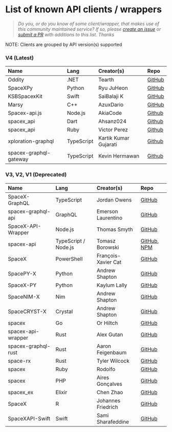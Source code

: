 # List of known API clients / wrappers

> _Do you, or do you know of some client/wrapper, that makes use of this community maintained service? If so, please [create an issue](https://github.com/r-spacex/SpaceX-API/issues/new) or [submit a PR](https://github.com/r-spacex/SpaceX-API/pulls) with additions to this list. Thanks_

NOTE: Clients are grouped by API version(s) supported

### V4 (Latest)

|Name|Lang|Creator(s)|Repo|
|:---|:---|:---|:---|
| Oddity | .NET  | Tearth | [GitHub](https://github.com/Tearth/Oddity) |
| SpaceXPy | Python | Ryu JuHeon | [GitHub](https://github.com/SaidBySolo/SpaceXPy) |
| KSBSpacexKit | Swift | SaiBalaji K| [GitHub](https://github.com/SaiBalaji22/KSBSpacexKit) |
| Marsy | C++ | AzuxDario | [GitHub](https://github.com/AzuxDario/Marsy) |
| Spacex-api.js | Node.js | AkiaCode | [Github](https://github.com/AkiaCode/spacex-api.js) |
| spacex_api | Dart | Ahsanz024 | [Github](https://github.com/ahsanz024/spacex_api) |
| spacex_api | Ruby | Victor Perez | [Github](https://github.com/victorperez/spacex-api-ruby) |
| xploration-graphql | TypeScript | Kartik Kumar Gujarati | [Github](https://github.com/Kartikkumargujarati/xploration-graphql) |
| spacex-graphql-gateway | TypeScript | Kevin Hermawan | [Github](https://github.com/kevinstd/spacex-graphql-gateway) |

### V3, V2, V1 (Deprecated)

|Name|Lang|Creator(s)|Repo|
|:---|:---|:---|:---|
| SpaceX-GraphQL | TypeScript | Jordan Owens | [GitHub](https://github.com/jor-dan/SpaceX-GraphQL) |
| spacex-graphql-api | GraphQL | Emerson Laurentino | [GitHub](https://github.com/emersonlaurentino/spacex-qraphql-api) |
| SpaceX-API-Wrapper | Node.js | Thomas Smyth | [GitHub](https://github.com/Thomas-Smyth/SpaceX-API-Wrapper) |
| spacex-api | TypeScript / Node.js | Tomasz Borowski | [GitHub](https://github.com/tbprojects/spacex-api), [NPM](https://www.npmjs.com/package/spacex-api) |
| SpaceX | PowerShell | François-Xavier Cat | [GitHub](https://github.com/lazywinadmin/SpaceX) |
| SpacePY-X | Python | Andrew Shapton | [GitHub](https://github.com/alshapton/SpacePY-X) |
| SpaceX-PY | Python | Kaylum Lally | [GitHub](https://github.com/HiKaylum/SpaceX-PY) |
| SpaceNIM-X | Nim | Andrew Shapton | [GitHub](https://github.com/alshapton/SpaceNIM-X) |
| SpaceCRYST-X | Crystal | Andrew Shapton | [GitHub](https://github.com/alshapton/SpaceCRYST-X) |
| spacex | Go | Or Hiltch | [GitHub](https://github.com/orcaman/spacex) |
| spacex-api-wrapper | Rust | Alex Gutan | [GitHub](https://github.com/AGutan/spacex-api-wrapper)|
| spacex-graphql-rust | Rust | Aaron Feigenbaum | [GitHub](https://github.com/adace123/spacex-graphql-rust)|
| space-rx | Rust | Tyler Wilcock | [GitHub](https://github.com/twilco/space-rx) |
| spacex | Ruby | Rodolfo | [GitHub](https://github.com/rodolfobandeira/spacex) |
| spacex | PHP | Aires Gonçalves | [GitHub](https://github.com/airesvsg/spacex) |
| spacex_ex | Elixir | Chen Zhao | [GitHub](https://github.com/crunchysoul/spacex_ex) |
| SpaceX | R | Johannes Friedrich | [GitHub](https://github.com/JohannesFriedrich/SpaceX) |
| SpaceXAPI-Swift | Swift | Sami Sharafeddine | [GitHub](https://github.com/devsamsh/SpaceXAPI-Swift) |
